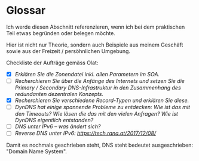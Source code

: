 # Glossar
Ich werde diesen Abschnitt referenzieren, wenn ich bei dem praktischen Teil etwas begründen oder belegen möchte.

Hier ist nicht nur Theorie, sondern auch Beispiele aus meinem Geschäft sowie aus der Freizeit / persöhnlichen Umgebung. 

Checkliste der Aufträge gemäss Olat:

- [x] *Erklären Sie die Zonendatei inkl. allen Parametern im SOA.*
- [ ] *Recherchieren Sie über die Anfänge des Internets und setzen Sie die Primary / Secondary DNS-Infrastruktur in den Zusammenhang des redundanten dezentralen Konzepts.*
- [x] *Recherchieren Sie verschiedene Record-Typen und erklären Sie diese.*
- [ ] *DynDNS hat einige spannende Probleme zu entdecken: Wie ist das mit den Timeouts? Wie lösen die das mit den vielen Anfragen? Wie ist DynDNS eigentlich entstanden?*
- [ ] *DNS unter IPv6 – was ändert sich?*
- [ ] *Reverse DNS unter IPv6: https://tech.rana.at/2017/12/08/*

Damit es nochmals geschrieben steht, DNS steht bedeutet ausgeschrieben: "Domain Name System".